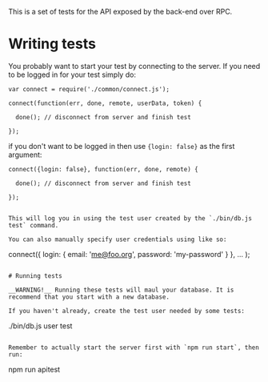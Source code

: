 
This is a set of tests for the API exposed by the back-end over RPC.

# Writing tests

You probably want to start your test by connecting to the server. If you need to be logged in for your test simply do:

```
var connect = require('./common/connect.js');

connect(function(err, done, remote, userData, token) {

  done(); // disconnect from server and finish test

});
```

if you don't want to be logged in then use `{login: false}` as the first argument:

```
connect({login: false}, function(err, done, remote) {

  done(); // disconnect from server and finish test

});


This will log you in using the test user created by the `./bin/db.js test` command.

You can also manually specify user credentials using like so:

```
connect({
  login: {
    email: 'me@foo.org',
    password: 'my-password'
  }
}, ... );
```

# Running tests

__WARNING!__ Running these tests will maul your database. It is recommend that you start with a new database.

If you haven't already, create the test user needed by some tests:

```
./bin/db.js user test
```

Remember to actually start the server first with `npm run start`, then run:

```
npm run apitest
```
